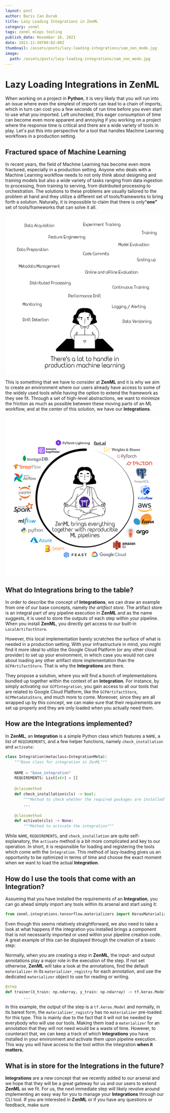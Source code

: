 ```yaml
---
layout: post
author: Baris Can Durak
title: Lazy Loading Integrations in ZenML
category: zenml
tags: zenml mlops tooling
publish_date: November 26, 2021
date: 2021-11-26T00:02:00Z
thumbnail: /assets/posts/lazy-loading-integrations/sam_zen_mode.jpg
image:
  path: /assets/posts/lazy-loading-integrations/sam_zen_mode.jpg
---
```

# Lazy Loading Integrations in ZenML
When working on a project in **Python**, it is very likely that you will run into an issue where even the simplest of imports can lead to a chain of imports, which in turn can cost you a few seconds of run time before you even start to use what you imported. Left unchecked, this eager consumption of time can become even more apparent and annoying if you working on a project where the response time is critical and there are a wide variety of tools in play. Let's put this into perspective for a tool that handles Machine Learning workflows in a production setting.

## Fractured space of Machine Learning

In recent years, the field of Machine Learning has become even more fractured, especially in a production setting. Anyone who deals with a Machine Learning workflow needs to not only think about designing and training models but also a wide variety of tasks ranging from data ingestion to processing, from training to serving, from distributed processing to orchestration. The solutions to these problems are usually tailored to the problem at hand and they utilize a different set of tools/frameworks to bring forth a solution. Naturally, it is impossible to claim that there is only"**one"** set of tools/frameworks that can solve it all. 

![](../assets/posts/lazy-loading-integrations/sam_frustrated.jpg)

This is something that we have to consider at **ZenML** and it is why we aim to create an environment where our users already have access to some of the widely used tools while having the option to extend the framework as they see fit. Through a set of high-level abstractions, we want to minimize the friction as much as possible between these moving parts of an ML workflow, and at the center of this solution, we have our **Integrations**.

![](../assets/posts/lazy-loading-integrations/sam_zen_mode.jpg)

## What do Integrations bring to the table?

In order to describe the concept of **Integrations**, we can draw an example from one of our base concepts, namely *the artifact store*. The artifact store is an integral part of any pipeline execution in **ZenML** and as the name suggests, it is used to store the outputs of each step within your pipeline. When you install **ZenML**, you directly get access to our built-in `LocalArtifactStore`. 

However, this local implementation barely scratches the surface of what is needed in a production setting. With your infrastructure in mind, you might find it more ideal to utilize the Google Cloud Platform (or any other cloud provider) to set up your environment, in which case you would not care about loading any other artifact store implementation than the `GCPArtifactStore`. That is why the **Integrations** are there.

They propose a solution, where you will find a bunch of implementations bundled up together within the context of an **Integration.** For instance, by simply activating our `GCPIntegration`, you gain access to all our tools that are related to Google Cloud Platform, like the `GCPArtifactStore`, `GCPMetadataStore`, and much more to come. Moreover, since they are all wrapped up by this concept, we can make sure that their requirements are set up properly and they are only loaded when you actually need them.

## How are the Integrations implemented?

In **ZenML**, an **Integration** is a simple Python class which features a `NAME`, a list of `REQIUREMENTS`, and a few helper functions, namely `check_installation` and `activate`:

```python
class Integration(metaclass=IntegrationMeta):
    """Base class for integration in ZenML"""

    NAME = "base_integration"
    REQUIREMENTS: List[str] = []

    @classmethod
    def check_installation(cls) -> bool:
        """Method to check whether the required packages are installed"""
        ...

    @classmethod
    def activate(cls) -> None:
        """Method to activate the integration"""
```

While `NAME`, `REQUIREMENTS`, and `check_installation` are quite self-explanatory, the `activate` method is a bit more complicated and key to our operation. In short, it is responsible for loading and registering the tools which come with the `Integration`.  This method of lazy-loading gives us an opportunity to be optimized in terms of time and choose the exact moment when we want to load the actual **Integration**.

## How do I use the tools that come with an Integration?

Assuming that you have installed the requirements of an **Integration**, you can go ahead simply import any tools within its arsenal and start using it:

```python
from zenml.integrations.tensorflow.materializers import KerasMaterializer
```

Even though this seems relatively straightforward, we also need to take a look at what happens if the integration you installed brings a component that is not necessarily imported or used within your pipeline creation code. A great example of this can be displayed through the creation of a basic step:

Normally, when you are creating a step in **ZenML**, the input- and output annotations play a major role in the execution of the step. If not set otherwise, **ZenML** will take a look at the annotations, find the default `materializer` in its `materializer_registry` for each annotation, and use the dedicated `materializer` object to use for reading or writing. 

```python
@step
def trainer(X_train: np.ndarray, y_train: np.ndarray) -> tf.keras.Model:
		...
```

In this example, the output of the step is a `tf.keras.Model` and normally, in its barest form, the `materializer_registry` has no `materializer` pre-loaded for this type. This is mainly due to the fact that it will not be needed by everybody who will use our tools. Making them load a `materializer` for an annotation that they will not need would be a waste of time. However, to counteract that, we can keep a track of which **Integrations** you have installed in your environment and activate them upon pipeline execution. This way you will have access to the tool within the integration **when it matters.**

## What is in store for the Integrations in the future?

**Integrations** are a new concept that we recently added to our arsenal and we hope that they will be a great gateway for us and our users to extend **ZenML** as we fit. For us, the next immediate step will likely revolve around implementing an easy way for you to manage your **Integrations** through our CLI tool. If you are interested in **ZenML** or if you have any questions or feedback, make sure
